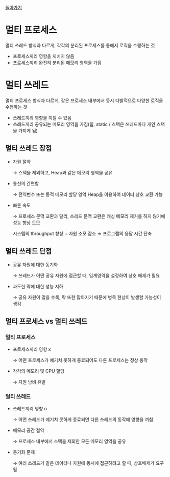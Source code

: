 [돌아가기](./README.md)

# 멀티 프로세스

멀티 쓰레드 방식과 다르게, 각각의 분리된 프로세스를 통해서 로직을 수행하는 것

- 프로세스끼리 영향을 끼치지 않음
- 프로세스끼리 완전히 분리된 메모리 영역을 가짐

# 멀티 쓰레드

멀티 프로세스 방식과 다르게, 같은 프로세스 내부에서 동시 다발적으로 다양한 로직을 수행하는 것

- 쓰레드끼리 영향을 끼칠 수 있음
- 쓰레드끼리 공유되는 메모리 영역을 가짐(힙, static / 스택은 쓰레드마다 개인 스택을 가지게 됨)

## 멀티 쓰레드 장점

- 자원 절약

    → 스택을 제외하고, Heap과 같은 메모리 영역을 공유

- 통신의 간편함

    → 전역변수 또는 동적 메모리 할당 영역 Heap을 이용하여 데이터 상호 교환 가능

- 빠른 속도

    → 프로세스 문맥 교환과 달리, 쓰레드 문맥 교환은 캐싱 메모리 제거를 하지 않기에 성능 향상 도모

    시스템의 throughput 향상 + 자원 소모 감소 ⇒ 프로그램의 응답 시간 단축

## 멀티 쓰레드 단점

- 공유 자원에 대한 동기화

    → 쓰레드가 어떤 공유 자원에 접근할 때, 임계영역을 설정하여 상호 배제가 필요

- 과도한 락에 대한 성능 저하

    → 공유 자원이 많을 수록, 락 또한 많아지기 때문에 병목 현상이 발생할 가능성이 생김

## 멀티 프로세스 vs 멀티 쓰레드

### 멀티 프로세스

- 프로세스끼리 영향 x

    → 어떤 프로세스가 예기치 못하게 종료되어도 다른 프로세스는 정상 동작

- 각각의 메모리 및 CPU 할당

    → 자원 낭비 유발

### 멀티 쓰레드

- 쓰레드끼리 영향 o

    → 어떤 쓰레드가 예기치 못하게 종료되면 다른 쓰레드의 동작에 영향을 끼침

- 메모리 공간 절약

    → 프로세스 내부에서 스택을 제외한 모든 메모리 영역을 공유

- 동기화 문제

    → 여러 쓰레드가 같은 데이터나 자원에 동시에 접근하려고 할 때, 상호배제가 요구됨
